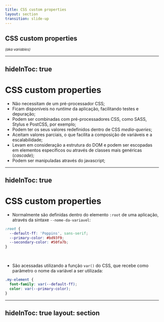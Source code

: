 ```yaml
---
title: CSS custom properties
layout: section
transition: slide-up
---
```


<!-- CSS custom properties -->
<section>
  <h1 class="section-title">
    CSS custom properties
  </h1>

  <small class="text-gray-600">
    <i>(aka variables)</i>
  </small>
</section>

---
hideInToc: true
---

# CSS custom properties

- Não necessitam de um pré-processador CSS;
- Ficam disponíveis no _runtime_ da aplicação, facilitando testes e depuração;
- Podem ser combinadas com pré-processadores CSS, como SASS, Stylus e PostCSS, por exemplo;
- Podem ter os seus valores redefinidos dentro de CSS _media-queries_;
- Aceitam valores parciais, o que facilita a composição de variáveis e a escalabilidade;
- Levam em consideração a estrutura do DOM e podem ser escopadas em elementos específicos ou através de classes mais genéricas (_cascade_);
- Podem ser manipuladas através do javascript;

---
hideInToc: true
---

# CSS custom properties

- Normalmente são definidas dentro do elemento `:root` de uma aplicação, através da sintaxe `--nome-da-variavel`:

```css
:root {
  --default-ff: 'Poppins', sans-serif;
  --primary-color: #bd93f9;
  --secondary-color: #50fa7b;
}
```
<br>

- São acessadas utilizando a função `var()` do CSS, que recebe como parâmetro o nome da variável a ser utilizada:

```css
.my-element {
  font-family: var(--default-ff);
  color: var(--primary-color);
}
```
<!-- Docs -->
<AppReferences class="mt-[20px]">
  <AppLink url="https://developer.mozilla.org/en-US/docs/Web/CSS/Using_CSS_custom_properties" title="Using CSS custom properties (variables) - MDN" />
</AppReferences>

---
hideInToc: true
layout: section
---

<AppLink url="https://codepen.io/leoadamo/pen/gOqBqVR?editors=1100" title="Demo" class="text-4xl" />